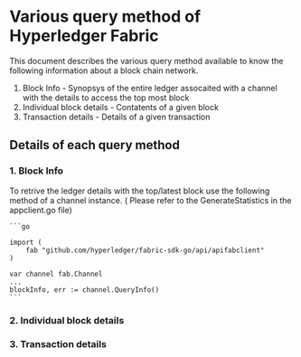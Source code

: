 # Various query method of Hyperledger Fabric 

This document describes the various query method available to know the following information about a block chain network.

1. Block Info - Synopsys of the entire ledger assocaited with a channel with the details to access the top most block
2. Individual block details - Contatents of a given block 
3. Transaction details - Details of a given transaction 

## Details of each query method

### 1. Block Info
To retrive the ledger details with the top/latest block use the following method of a channel instance. 
( Please refer to the GenerateStatistics in the appclient.go file)

    ```go
    
    import (
        fab "github.com/hyperledger/fabric-sdk-go/api/apifabclient"
    )

    var channel fab.Channel 
    ...
    blockInfo, err := channel.QueryInfo()
    ```
        
    
### 2. Individual block details

   

### 3. Transaction details 
    
 
